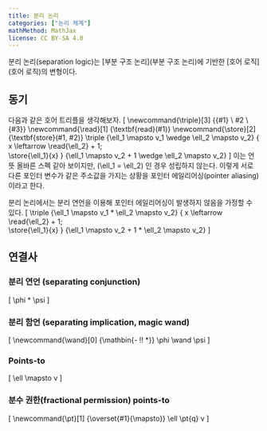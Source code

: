 ```yaml
---
title: 분리 논리
categories: ["논리 체계"]
mathMethod: MathJax
license: CC BY-SA 4.0
---
```


분리 논리(separation logic)는 [부분 구조 논리](부분 구조 논리)에 기반한 [호어 로직](호어 로직)의 변형이다.

## 동기
다음과 같은 호어 트리플을 생각해보자.
\[
\newcommand{\triple}[3] {\{#1\} \ #2 \ \{#3\}}
\newcommand{\read}[1] {\textbf{read}(#1)}
\newcommand{\store}[2] {\textbf{store}(#1, #2)}
\triple
    {\ell_1 \mapsto v_1 \wedge \ell_2 \mapsto v_2}
    { x \leftarrow \read{\ell_2} + 1; \
      \store{\ell_1}{x}
    }
    {\ell_1 \mapsto v_2 + 1 \wedge \ell_2 \mapsto v_2}
\]
이는 언뜻 올바른 스펙 같아 보이지만, \(\ell_1 = \ell_2\) 인 경우 성립하지 않는다.
이렇게 서로 다른 포인터 변수가 같은 주소값을 가지는 상황을 포인터 에일리어싱(pointer aliasing) 이라고 한다.

분리 논리에서는 분리 연언을 이용해 포인터 에일리어싱이 발생하지 않음을 가정할 수 있다.
\[
\triple
    {\ell_1 \mapsto v_1 * \ell_2 \mapsto v_2}
    { x \leftarrow \read{\ell_2} + 1; \
      \store{\ell_1}{x}
    }
    {\ell_1 \mapsto v_2 + 1 * \ell_2 \mapsto v_2}
\]


## 연결사

### 분리 연언 (separating conjunction)
\[ \phi * \psi \]

### 분리 함언 (separating implication, magic wand)
\[ 
\newcommand{\wand}[0] {\mathbin{- \!\! *}}
\phi \wand \psi
\]

### Points-to
\[
\ell \mapsto v
\]

### 분수 권한(fractional permission) points-to
\[
\newcommand{\pt}[1] {\overset{#1}{\mapsto}}
\ell \pt{q} v
\]
